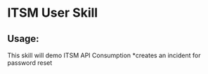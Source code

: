 # ITSM User Skill

## Usage:
This skill will demo ITSM API Consumption
*creates an incident for password reset
